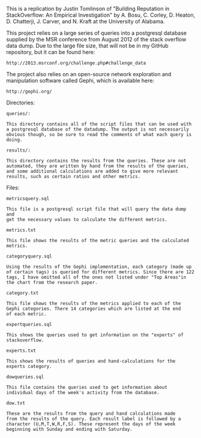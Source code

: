 This is a replication by Justin Tomlinson of "Building Reputation in 
StackOverflow: An Empirical Investigation" by A. Bosu, C. Corley, 
D. Heaton, D. Chatterji, J. Carver, and N. Kraft at the University of Alabama.

This project relies on a large series of queries into a postgresql database
supplied by the MSR conference from August 2012 of the stack overflow data
dump. Due to the large file size, that will not be in my GitHub repository,
but it can be found here:
	
	http://2013.msrconf.org/challenge.php#challenge_data 

The project also relies on an open-source network exploration and manipulation
software called Gephi, which is available here:

	http://gephi.org/

Directories:

	queries/:

	This directory contains all of the script files that can be used with
	a postgresql database of the datadump. The output is not necessarily
	obvious though, so be sure to read the comments of what each query is
	doing.

	results/:
	
	This directory contains the results from the queries. These are not
	automated, they are written by hand from the results of the queries,
	and some additional calculations are added to give more relevant 
	results, such as certain ratios and other metrics.

Files:

	metricsquery.sql

	This file is a postgresql script file that will query the data dump and
	get the necessary values to calculate the different metrics.

	metrics.txt
	
	This file shows the results of the metric queries and the calculated
	metrics.

	categoryquery.sql

	Using the results of the Gephi implementation, each category (made up
	of certain tags) is queried for different metrics. Since there are 122
	tags, I have omitted all of the ones not listed under "Top Areas"in
	the chart from the research paper.

	category.txt

	This file shows the results of the metrics applied to each of the
	Gephi categories. There 14 categories which are listed at the end
	of each metric.

	expertqueries.sql

	This shows the queries used to get information on the "experts" of
	stackoverflow.

	experts.txt

	This shows the results of queries and hand-calculations for the
	experts category.

	dowqueries.sql

	This file contains the queries used to get information about
	individual days of the week's activity from the database.

	dow.txt

	These are the results from the query and hand calculations made
	from the results of the query. Each result label is followed by a
	character (U,M,T,W,R,F,S). These represent the days of the week
	beginning with Sunday and ending with Saturday.
